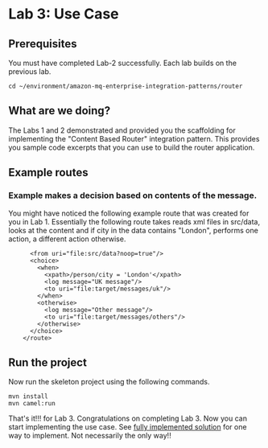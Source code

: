 # Lab 3: Use Case

## Prerequisites

You must have completed Lab-2 successfully. Each lab builds on the previous lab. 

```
cd ~/environment/amazon-mq-enterprise-integration-patterns/router
```

## What are we doing?

The Labs 1 and 2 demonstrated and provided you the scaffolding for implementing the "Content Based Router" integration pattern. This provides you sample code excerpts that you can use to build the router application.

## Example routes

### Example makes a decision based on contents of the message.

You might have noticed the following example route that was created for you in Lab 1. Essentially the following route takes reads xml files in src/data, looks at the content and if city in the data contains "London", performs one action, a different action otherwise.

```
      <from uri="file:src/data?noop=true"/>
      <choice>
        <when>
          <xpath>/person/city = 'London'</xpath>
          <log message="UK message"/>
          <to uri="file:target/messages/uk"/>
        </when>
        <otherwise>
          <log message="Other message"/>
          <to uri="file:target/messages/others"/>
        </otherwise>
      </choice>
    </route>
```

## Run the project 

Now run the skeleton project using the following commands. 

```
mvn install
mvn camel:run
```

That's it!!! for Lab 3. Congratulations on completing Lab 3. Now you can start implementing the use case. See [fully implemented solution](solution.md) for one way to implement. Not necessarily the only way!! 
